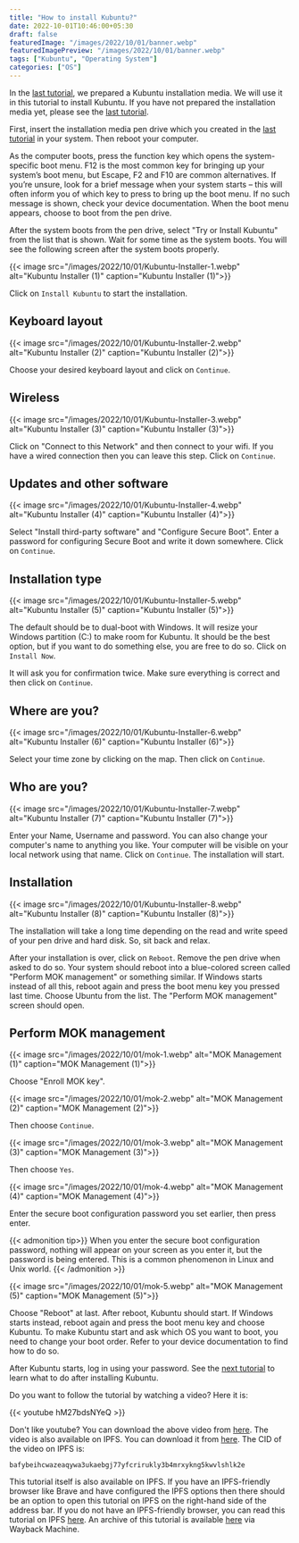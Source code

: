 ```yaml
---
title: "How to install Kubuntu?"
date: 2022-10-01T10:46:00+05:30
draft: false
featuredImage: "/images/2022/10/01/banner.webp"
featuredImagePreview: "/images/2022/10/01/banner.webp"
tags: ["Kubuntu", "Operating System"]
categories: ["OS"]
---
```


In the [last tutorial](/create-kubuntu-installation-media), we prepared a Kubuntu installation media. We will use it in this tutorial to install Kubuntu. If you have not prepared the installation media yet, please see the [last tutorial](/create-kubuntu-installation-media).

First, insert the installation media pen drive which you created in the [last tutorial](/create-kubuntu-installation-media) in your system. Then reboot your computer.

As the computer boots, press the function key which opens the system-specific boot menu. F12 is the most common key for bringing up your system’s boot menu, but Escape, F2 and F10 are common alternatives. If you’re unsure, look for a brief message when your system starts – this will often inform you of which key to press to bring up the boot menu. If no such message is shown, check your device documentation. When the boot menu appears, choose to boot from the pen drive.

After the system boots from the pen drive, select "Try or Install Kubuntu" from the list that is shown. Wait for some time as the system boots. You will see the following screen after the system boots properly.

{{< image src="/images/2022/10/01/Kubuntu-Installer-1.webp" alt="Kubuntu Installer (1)" caption="Kubuntu Installer (1)">}}

Click on `Install Kubuntu` to start the installation.

## Keyboard layout

{{< image src="/images/2022/10/01/Kubuntu-Installer-2.webp" alt="Kubuntu Installer (2)" caption="Kubuntu Installer (2)">}}

Choose your desired keyboard layout and click on `Continue`.

## Wireless

{{< image src="/images/2022/10/01/Kubuntu-Installer-3.webp" alt="Kubuntu Installer (3)" caption="Kubuntu Installer (3)">}}

Click on "Connect to this Network" and then connect to your wifi. If you have a wired connection then you can leave this step. Click on `Continue`.

## Updates and other software

{{< image src="/images/2022/10/01/Kubuntu-Installer-4.webp" alt="Kubuntu Installer (4)" caption="Kubuntu Installer (4)">}}

Select "Install third-party software" and "Configure Secure Boot". Enter a password for configuring Secure Boot and write it down somewhere. Click on `Continue`.

## Installation type

{{< image src="/images/2022/10/01/Kubuntu-Installer-5.webp" alt="Kubuntu Installer (5)" caption="Kubuntu Installer (5)">}}

The default should be to dual-boot with Windows. It will resize your Windows partition (C:) to make room for Kubuntu. It should be the best option, but if you want to do something else, you are free to do so. Click on `Install Now`.

It will ask you for confirmation twice. Make sure everything is correct and then click on `Continue`.

## Where are you?

{{< image src="/images/2022/10/01/Kubuntu-Installer-6.webp" alt="Kubuntu Installer (6)" caption="Kubuntu Installer (6)">}}

Select your time zone by clicking on the map. Then click on `Continue`.

## Who are you?

{{< image src="/images/2022/10/01/Kubuntu-Installer-7.webp" alt="Kubuntu Installer (7)" caption="Kubuntu Installer (7)">}}

Enter your Name, Username and password. You can also change your computer's name to anything you like. Your computer will be visible on your local network using that name. Click on `Continue`. The installation will start.

## Installation

{{< image src="/images/2022/10/01/Kubuntu-Installer-8.webp" alt="Kubuntu Installer (8)" caption="Kubuntu Installer (8)">}}

The installation will take a long time depending on the read and write speed of your pen drive and hard disk. So, sit back and relax.

After your installation is over, click on `Reboot`. Remove the pen drive when asked to do so. Your system should reboot into a blue-colored screen called "Perform MOK management" or something similar. If Windows starts instead of all this, reboot again and press the boot menu key you pressed last time. Choose Ubuntu from the list. The "Perform MOK management" screen should open.

## Perform MOK management

{{< image src="/images/2022/10/01/mok-1.webp" alt="MOK Management (1)" caption="MOK Management (1)">}}

Choose "Enroll MOK key".

{{< image src="/images/2022/10/01/mok-2.webp" alt="MOK Management (2)" caption="MOK Management (2)">}}

Then choose `Continue`.

{{< image src="/images/2022/10/01/mok-3.webp" alt="MOK Management (3)" caption="MOK Management (3)">}}

Then choose `Yes`.

{{< image src="/images/2022/10/01/mok-4.webp" alt="MOK Management (4)" caption="MOK Management (4)">}}

Enter the secure boot configuration password you set earlier, then press enter.

{{< admonition tip>}}
When you enter the secure boot configuration password, nothing will appear on your screen as you enter it, but the password is being entered. This is a common phenomenon in Linux and Unix world.
{{< /admonition >}}

{{< image src="/images/2022/10/01/mok-5.webp" alt="MOK Management (5)" caption="MOK Management (5)">}}

Choose "Reboot" at last. After reboot, Kubuntu should start. If Windows starts instead, reboot again and press the boot menu key and choose Kubuntu. To make Kubuntu start and ask which OS you want to boot, you need to change your boot order. Refer to your device documentation to find how to do so.

After Kubuntu starts, log in using your password. See the [next tutorial](/kubuntu-post-installation) to learn what to do after installing Kubuntu.

Do you want to follow the tutorial by watching a video? Here it is:

{{< youtube hM27bdsNYeQ >}}

Don't like youtube? You can download the above video from [here](https://link.storjshare.io/jxuwkw6v7a3fdckqm2x4g4gajfwa/virtualhub-setup-videos%2FOS%2FHow%20to%20install%20Kubuntu%2022.04.mp4?download=true). The video is also available on IPFS. You can download it from [here](https://bafybeihcwazeaqywa3ukaebgj77yfcrirukly3b4mrxykng5kwvlshlk2e.ipfs.dweb.link/). The CID of the video on IPFS is:

```
bafybeihcwazeaqywa3ukaebgj77yfcrirukly3b4mrxykng5kwvlshlk2e
```

This tutorial itself is also available on IPFS. If you have an IPFS-friendly browser like Brave and have configured the IPFS options then there should be an option to open this tutorial on IPFS on the right-hand side of the address bar. If you do not have an IPFS-friendly browser, you can read this tutorial on IPFS [here](https://setup-virtualhub-eu-org.ipns.dweb.link/install-kubuntu/). An archive of this tutorial is available [here](https://web.archive.org/web/20221001100400/https://setup.virtualhub.eu.org/install-kubuntu/) via Wayback Machine.
